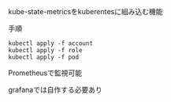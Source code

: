 kube-state-metricsをkuberentesに組み込む機能

手順
```
kubectl apply -f account
kubectl apply -f role
kubectl apply -f pod
```

Prometheusで監視可能

grafanaでは自作する必要あり

